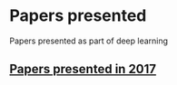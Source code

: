 # Papers presented
Papers presented as part of deep learning
## [Papers presented in 2017](./papers_2017.md)



